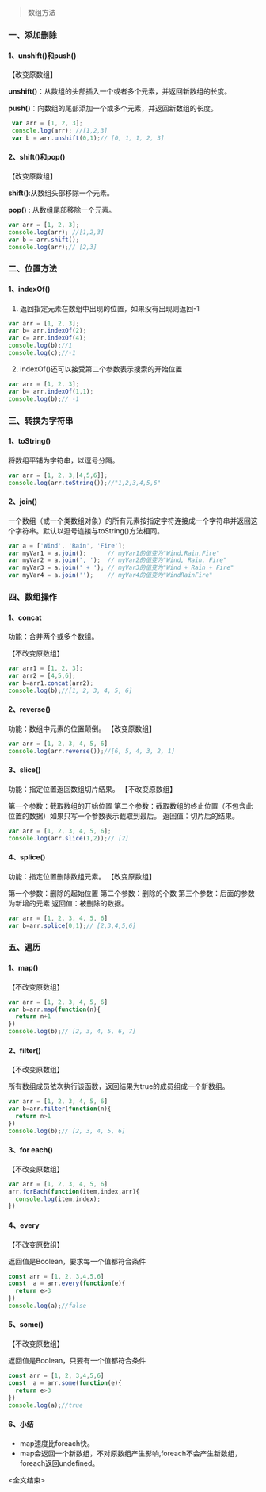 > 数组方法


### 一、添加删除

#### 1、unshift()和push()

【改变原数组】

**unshift()**：从数组的头部插入一个或者多个元素，并返回新数组的长度。

**push()**：向数组的尾部添加一个或多个元素，并返回新数组的长度。

```javascript
 var arr = [1, 2, 3];
 console.log(arr); //[1,2,3]
 var b = arr.unshift(0,1);// [0, 1, 1, 2, 3]
```

#### 2、shift()和pop()

【改变原数组】

**shift()**:从数组头部移除一个元素。

**pop()** : 从数组尾部移除一个元素。

```javascript
var arr = [1, 2, 3];
console.log(arr); //[1,2,3]
var b = arr.shift();
console.log(arr);// [2,3]
```

### 二、位置方法

#### 1、indexOf()

1) 返回指定元素在数组中出现的位置，如果没有出现则返回-1

```javascript
var arr = [1, 2, 3];
var b= arr.indexOf(2);
var c= arr.indexOf(4);
console.log(b);//1
console.log(c);//-1
```

2) indexOf()还可以接受第二个参数表示搜索的开始位置
```javascript
var arr = [1, 2, 3];
var b= arr.indexOf(1,1);
console.log(b);// -1
```

### 三、转换为字符串

#### 1、toString()
将数组平铺为字符串，以逗号分隔。
```javascript
var arr = [1, 2, 3,[4,5,6]];
console.log(arr.toString());//"1,2,3,4,5,6"
```

#### 2、join()
一个数组（或一个类数组对象）的所有元素按指定字符连接成一个字符串并返回这个字符串。默认以逗号连接与toString()方法相同。

```javascript
var a = ['Wind', 'Rain', 'Fire'];
var myVar1 = a.join();      // myVar1的值变为"Wind,Rain,Fire"
var myVar2 = a.join(', ');  // myVar2的值变为"Wind, Rain, Fire"
var myVar3 = a.join(' + '); // myVar3的值变为"Wind + Rain + Fire"
var myVar4 = a.join('');    // myVar4的值变为"WindRainFire"
```

###  四、数组操作
#### 1、concat 
功能：合并两个或多个数组。

【不改变原数组】
```javascript
var arr1 = [1, 2, 3];
var arr2 = [4,5,6];
var b=arr1.concat(arr2);
console.log(b);//[1, 2, 3, 4, 5, 6]
```

#### 2、reverse()
功能：数组中元素的位置颠倒。
【改变原数组】
```javascript
var arr = [1, 2, 3, 4, 5, 6]
console.log(arr.reverse());//[6, 5, 4, 3, 2, 1]
```

#### 3、slice()
功能：指定位置返回数组切片结果。
【不改变原数组】

第一个参数：截取数组的开始位置
第二个参数：截取数组的终止位置（不包含此位置的数据）如果只写一个参数表示截取到最后。
返回值：切片后的结果。

```javascript
var arr = [1, 2, 3, 4, 5, 6];
console.log(arr.slice(1,2));// [2]
```

#### 4、splice()

功能：指定位置删除数组元素。
【改变原数组】

第一个参数：删除的起始位置
第二个参数：删除的个数
第三个参数：后面的参数为新增的元素
返回值：被删除的数据。

```javascript
var arr = [1, 2, 3, 4, 5, 6]
var b=arr.splice(0,1);// [2,3,4,5,6]
```

### 五、遍历

#### 1、map()

【不改变原数组】

```javascript
var arr = [1, 2, 3, 4, 5, 6]
var b=arr.map(function(n){
  return n+1
})
console.log(b);// [2, 3, 4, 5, 6, 7]
```

#### 2、filter() 

【不改变原数组】

所有数组成员依次执行该函数，返回结果为true的成员组成一个新数组。

```js
var arr = [1, 2, 3, 4, 5, 6]
var b=arr.filter(function(n){
  return n>1
})
console.log(b);// [2, 3, 4, 5, 6]
```

#### 3、for each()

【不改变原数组】

```javascript
var arr = [1, 2, 3, 4, 5, 6]
arr.forEach(function(item,index,arr){
  console.log(item,index);
})	
```

#### 4、every

【不改变原数组】

返回值是Boolean，要求每一个值都符合条件

```javascript
const arr = [1, 2, 3,4,5,6]
const  a = arr.every(function(e){
  return e>3
})
console.log(a);//false
```

#### 5、some()

【不改变原数组】

返回值是Boolean，只要有一个值都符合条件

```javascript
const arr = [1, 2, 3,4,5,6]
const  a = arr.some(function(e){
  return e>3
})
console.log(a);//true
```

#### 6、小结

- map速度比foreach快。
- map会返回一个新数组，不对原数组产生影响,foreach不会产生新数组，foreach返回undefined。

<全文结束>

























